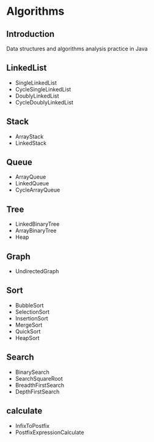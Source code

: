 # Algorithms

## Introduction
Data structures and algorithms analysis practice in Java

## LinkedList
* SingleLinkedList
* CycleSingleLinkedList
* DoublyLinkedList
* CycleDoublyLinkedList

## Stack
* ArrayStack
* LinkedStack

## Queue
* ArrayQueue
* LinkedQueue
* CycleArrayQueue

## Tree
* LinkedBinaryTree
* ArrayBinaryTree
* Heap

## Graph
* UndirectedGraph

## Sort
* BubbleSort
* SelectionSort
* InsertionSort
* MergeSort
* QuickSort
* HeapSort

## Search
* BinarySearch
* SearchSquareRoot
* BreadthFirstSearch
* DepthFirstSearch

## calculate
* InfixToPostfix
* PostfixExpressionCalculate


